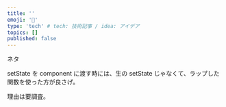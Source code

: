 ```yaml
---
title: ''
emoji: '🌊'
type: 'tech' # tech: 技術記事 / idea: アイデア
topics: []
published: false
---
```


ネタ

setState を component に渡す時には、生の setState じゃなくて、ラップした関数を使った方が良さげ。

理由は要調査。
